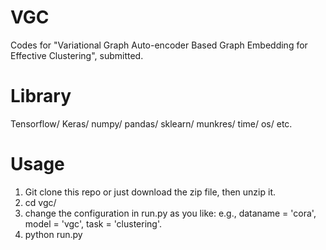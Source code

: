 # VGC
Codes for "Variational Graph Auto-encoder Based Graph Embedding for Effective Clustering", submitted.

# Library
Tensorflow/
Keras/
numpy/
pandas/
sklearn/
munkres/
time/
os/
etc.

# Usage
1. Git clone this repo or just download the zip file, then unzip it.
2. cd vgc/
3. change the configuration in run.py as you like: e.g., dataname = 'cora', model = 'vgc', task = 'clustering'.
4. python run.py

